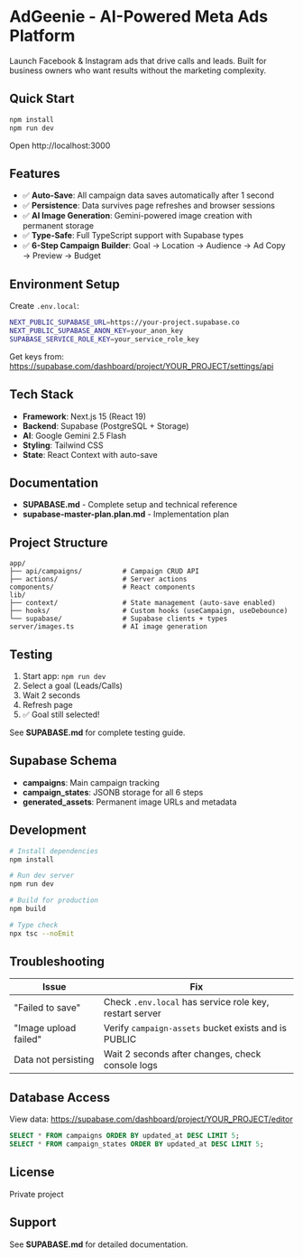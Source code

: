 # AdGeenie - AI-Powered Meta Ads Platform

Launch Facebook & Instagram ads that drive calls and leads. Built for business owners who want results without the marketing complexity.

## Quick Start

```bash
npm install
npm run dev
```

Open http://localhost:3000

## Features

- ✅ **Auto-Save**: All campaign data saves automatically after 1 second
- ✅ **Persistence**: Data survives page refreshes and browser sessions
- ✅ **AI Image Generation**: Gemini-powered image creation with permanent storage
- ✅ **Type-Safe**: Full TypeScript support with Supabase types
- ✅ **6-Step Campaign Builder**: Goal → Location → Audience → Ad Copy → Preview → Budget

## Environment Setup

Create `.env.local`:

```bash
NEXT_PUBLIC_SUPABASE_URL=https://your-project.supabase.co
NEXT_PUBLIC_SUPABASE_ANON_KEY=your_anon_key
SUPABASE_SERVICE_ROLE_KEY=your_service_role_key
```

Get keys from: https://supabase.com/dashboard/project/YOUR_PROJECT/settings/api

## Tech Stack

- **Framework**: Next.js 15 (React 19)
- **Backend**: Supabase (PostgreSQL + Storage)
- **AI**: Google Gemini 2.5 Flash
- **Styling**: Tailwind CSS
- **State**: React Context with auto-save

## Documentation

- **SUPABASE.md** - Complete setup and technical reference
- **supabase-master-plan.plan.md** - Implementation plan

## Project Structure

```
app/
├── api/campaigns/          # Campaign CRUD API
├── actions/                # Server actions
components/                 # React components
lib/
├── context/                # State management (auto-save enabled)
├── hooks/                  # Custom hooks (useCampaign, useDebounce)
└── supabase/               # Supabase clients + types
server/images.ts            # AI image generation
```

## Testing

1. Start app: `npm run dev`
2. Select a goal (Leads/Calls)
3. Wait 2 seconds
4. Refresh page
5. ✅ Goal still selected!

See **SUPABASE.md** for complete testing guide.

## Supabase Schema

- **campaigns**: Main campaign tracking
- **campaign_states**: JSONB storage for all 6 steps
- **generated_assets**: Permanent image URLs and metadata

## Development

```bash
# Install dependencies
npm install

# Run dev server
npm run dev

# Build for production
npm build

# Type check
npx tsc --noEmit
```

## Troubleshooting

| Issue | Fix |
|-------|-----|
| "Failed to save" | Check `.env.local` has service role key, restart server |
| "Image upload failed" | Verify `campaign-assets` bucket exists and is PUBLIC |
| Data not persisting | Wait 2 seconds after changes, check console logs |

## Database Access

View data: https://supabase.com/dashboard/project/YOUR_PROJECT/editor

```sql
SELECT * FROM campaigns ORDER BY updated_at DESC LIMIT 5;
SELECT * FROM campaign_states ORDER BY updated_at DESC LIMIT 5;
```

## License

Private project

## Support

See **SUPABASE.md** for detailed documentation.
